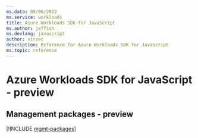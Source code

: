 ```yaml
---
ms.data: 09/06/2022
ms.service: workloads
title: Azure Workloads SDK for JavaScript
ms.author: jeffish
ms.devlang: javascript
author: xirzec
description: Reference for Azure Workloads SDK for JavaScript
ms.topic: reference
---
```

# Azure Workloads SDK for JavaScript - preview

## Management packages - preview
[!INCLUDE [mgmt-packages](workloads-mgmt-index.md)]